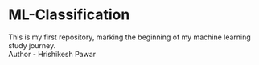 # ML-Classification

This is my first repository, marking the beginning of my machine learning study journey.
<br>
Author - Hrishikesh Pawar
